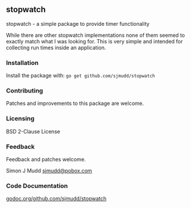 ## stopwatch

stopwatch - a simple package to provide timer functionality

While there are other stopwatch implementations none of them
seemed to exactly match what I was looking for. This is very
simple and intended for collecting run times inside an
application.

### Installation

Install the package with:
`go get github.com/sjmudd/stopwatch`

### Contributing

Patches and improvements to this package are welcome.

### Licensing

BSD 2-Clause License

### Feedback

Feedback and patches welcome.

Simon J Mudd
<sjmudd@pobox.com>

### Code Documentation
[godoc.org/github.com/sjmudd/stopwatch](http://godoc.org/github.com/sjmudd/stopwatch)
